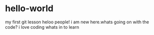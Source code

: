 # hello-world
my first git lesson
heloo people! i am new here.whats going on with the code?
i love coding whats in to learn
